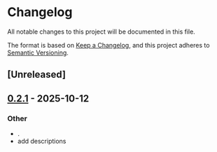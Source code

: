 # Changelog

All notable changes to this project will be documented in this file.

The format is based on [Keep a Changelog](https://keepachangelog.com/en/1.0.0/),
and this project adheres to [Semantic Versioning](https://semver.org/spec/v2.0.0.html).

## [Unreleased]

## [0.2.1](https://github.com/stayhydated/es-fluent/compare/es-fluent-manager-core-v0.2.0...es-fluent-manager-core-v0.2.1) - 2025-10-12

### Other

- .
- add descriptions
